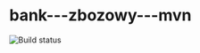 # bank---zbozowy---mvn
![Build status](<https://travis-ci.org/Dombearx/bank---zbozowy---mvn.svg?branch=master>)
